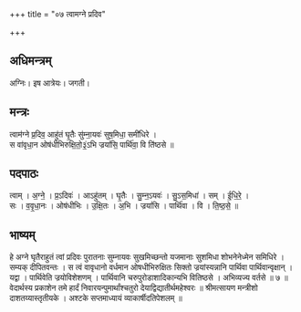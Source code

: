 +++
title = "०७ त्वामग्ने प्रदिव"

+++
## अधिमन्त्रम्
अग्निः। इष आत्रेयः। जगती।

## मन्त्रः
त्वाम॑ग्ने प्र॒दिव॒ आहु॑तं घृ॒तैः सु॑म्ना॒यवः॑ सुष॒मिधा॒ समी॑धिरे ।  
स वा॑वृधा॒न ओष॑धीभिरुक्षि॒तो॒३॒॑ऽभि ज्रयां॑सि॒ पार्थि॑वा॒ वि ति॑ष्ठसे ॥

## पदपाठः
त्वाम् । अ॒ग्ने॒ । प्र॒ऽदिवः॑ । आऽहु॑तम् । घृ॒तैः । सु॒म्न॒ऽयवः॑ । सु॒ऽस॒मिधा॑ । सम् । ई॒धि॒रे॒ ।  
सः । व॒वृ॒धा॒नः । ओष॑धीभिः । उ॒क्षि॒तः । अ॒भि । ज्रयां॑सि । पार्थि॑वा । वि । ति॒ष्ठ॒से॒ ॥

## भाष्यम्
हे अग्ने घृतैराहुतं त्वां प्रदिवः पुरातनाः सुम्नायवः सुखमिच्छन्तो यजमानाः सुशमिधा शोभनेनेध्मेन समिधिरे । सम्यक् दीपितवन्तः । स त्वं वावृधानो वर्धमान ओषधीभिरुक्षितः सिक्तो ज्रयांस्यन्नानि पार्थिवा पार्थिवान्वृक्षान् । यद्वा । पार्थिवेति ज्रयोविशेशणम् । पार्थिवानि चरुपुरोडाशादिकान्यभि वितिष्ठसे । अभिव्यज्य वर्तसे ॥ ७ ॥वेदार्थस्य प्रकाशेन तमे हार्दं निवारयन्पुमार्थांश्चतुरो देयाद्विद्यातीर्थमहेश्वरः ॥ श्रीमत्सायण मन्त्रीशो दाशतय्यास्तृतीयके । अश्टके सप्तमाध्यायं व्याकार्षीदतिपेशलम् ॥